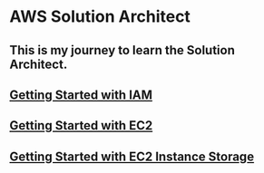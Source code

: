 # AWS Solution Architect

## This is my journey to learn the Solution Architect.

## <a href="./IAM/README.md">Getting Started with IAM</a>

## <a href="./EC2/README.md">Getting Started with EC2</a>

## <a href="./EC2 Instance Storage/README.md">Getting Started with EC2 Instance Storage</a>



